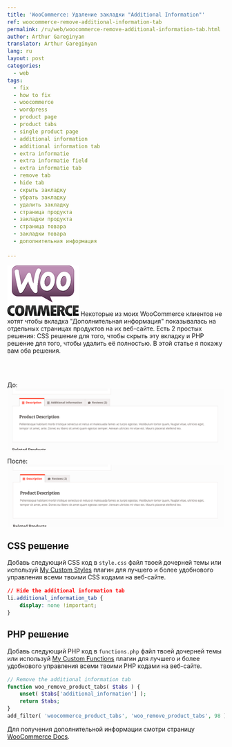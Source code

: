 ```yaml
---
title: 'WooCommerce: Удаление закладки "Additional Information"'
ref: woocommerce-remove-additional-information-tab
permalink: /ru/web/woocommerce-remove-additional-information-tab.html
author: Arthur Gareginyan
translator: Arthur Gareginyan
lang: ru
layout: post
categories:
  - web
tags:
  - fix
  - how to fix
  - woocommerce
  - wordpress
  - product page
  - product tabs
  - single product page
  - additional information
  - additional information tab
  - extra informatie
  - extra informatie field
  - extra informatie tab
  - remove tab
  - hide tab
  - скрыть закладку
  - убрать закладку
  - удалить закладку
  - страница продукта
  - закладки продукта
  - страница товара
  - закладки товара
  - дополнительная информация

---
```


![thumb](/images/thumbnail/woocommerce.png)
Некоторые из моих WooCommerce клиентов не хотят чтобы вкладка "Дополнительная информация" показывалась на отдельных страницах продуктов на их веб-сайте. Есть 2 простых решения: CSS решение для того, чтобы скрыть эту вкладку и PHP решение для того, чтобы удалить её полностью. В этой статье я покажу вам оба решения.


<br>
<br>

До:
![](/images/woocommerce-remove-additional-information-tab/image-1.png)

После:
![](/images/woocommerce-remove-additional-information-tab/image-2.png)


## CSS решение

Добавь следующий CSS код в `style.css` файл твоей дочерней темы или используй [My Custom Styles](https://wordpress.org/plugins/my-custom-styles/) плагин для лучшего и более удобнового управления всеми твоими CSS кодами на веб-сайте.

```css
// Hide the additional information tab
li.additional_information_tab {
	display: none !important;
}
```


## PHP решение

Добавь следующий PHP код в `functions.php` файл твоей дочерней темы или используй [My Custom Functions](https://wordpress.org/plugins/my-custom-functions/) плагин для лучшего и более удобнового управления всеми твоими PHP кодами на веб-сайте.

```php
// Remove the additional information tab
function woo_remove_product_tabs( $tabs ) {
    unset( $tabs['additional_information'] );
    return $tabs;
}
add_filter( 'woocommerce_product_tabs', 'woo_remove_product_tabs', 98 );
```

Для получения дополнительной информации смотри страницу [WooCommerce Docs](https://docs.woocommerce.com/document/editing-product-data-tabs/).
